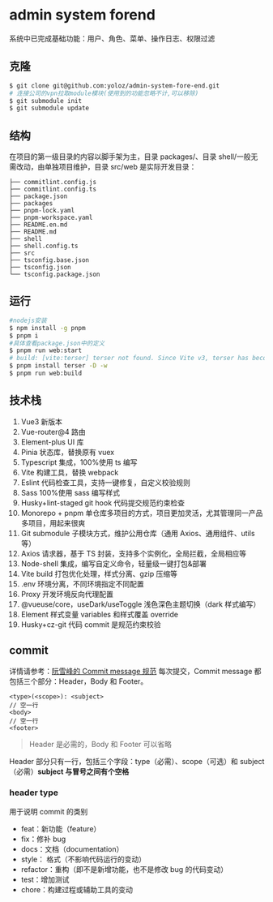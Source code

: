 # admin system forend

系统中已完成基础功能：用户、角色、菜单、操作日志、权限过滤

## 克隆

```bash
$ git clone git@github.com:yoloz/admin-system-fore-end.git
# 连接公司的vpn拉取module模块(使用到的功能忽略不计,可以移除)
$ git submodule init
$ git submodule update
```

## 结构

在项目的第一级目录的内容以脚手架为主，目录 packages/、目录 shell/一般无需改动，由单独项目维护，目录 src/web 是实际开发目录：

```log
├── commitlint.config.js
├── commitlint.config.ts
├── package.json
├── packages
├── pnpm-lock.yaml
├── pnpm-workspace.yaml
├── README.en.md
├── README.md
├── shell
├── shell.config.ts
├── src
├── tsconfig.base.json
├── tsconfig.json
└── tsconfig.package.json
```

## 运行

```bash
#nodejs安装
$ npm install -g pnpm
$ pnpm i
#具体查看package.json中的定义
$ pnpm run web:start
# build: [vite:terser] terser not found. Since Vite v3, terser has become an optional dependency. You need to install it.
$ pnpm install terser -D -w
$ pnpm run web:build
```

## 技术栈

1. Vue3 新版本
2. Vue-router@4 路由
3. Element-plus UI 库
4. Pinia 状态库，替换原有 vuex
5. Typescript 集成，100%使用 ts 编写
6. Vite 构建工具，替换 webpack
7. Eslint 代码检查工具，支持一键修复，自定义校验规则
8. Sass 100%使用 sass 编写样式
9. Husky+lint-staged git hook 代码提交规范约束检查
10. Monorepo + pnpm 单仓库多项目的方式，项目更加灵活，尤其管理同一产品多项目，用起来很爽
11. Git submodule 子模块方式，维护公用仓库（通用 Axios、通用组件、utils 等）
12. Axios 请求器，基于 TS 封装，支持多个实例化，全局拦截，全局相应等
13. Node-shell 集成，编写自定义命令，轻量级一键打包&部署
14. Vite build 打包优化处理，样式分离、gzip 压缩等
15. .env 环境分离，不同环境指定不同配置
16. Proxy 开发环境反向代理配置
17. @vueuse/core，useDark/useToggle 浅色深色主题切换（dark 样式编写）
18. Element 样式变量 variables 和样式覆盖 override
19. Husky+cz-git 代码 commit 是规范约束校验

## commit

详情请参考：[阮雪峰的 Commit message 规范](https://www.ruanyifeng.com/blog/2016/01/commit_message_change_log.html)
每次提交，Commit message 都包括三个部分：Header，Body 和 Footer。

```log
<type>(<scope>): <subject>
// 空一行
<body>
// 空一行
<footer>
```

> Header 是必需的，Body 和 Footer 可以省略

Header 部分只有一行，包括三个字段：type（必需）、scope（可选）和 subject（必需）**subject 与冒号之间有个空格**

### header type

用于说明 commit 的类别

- feat：新功能（feature）
- fix：修补 bug
- docs：文档（documentation）
- style： 格式（不影响代码运行的变动）
- refactor：重构（即不是新增功能，也不是修改 bug 的代码变动）
- test：增加测试
- chore：构建过程或辅助工具的变动
